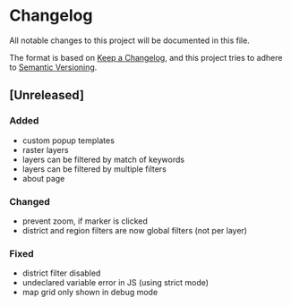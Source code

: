 # Changelog
All notable changes to this project will be documented in this file.

The format is based on [Keep a Changelog](https://keepachangelog.com/en/1.0.0/),
and this project tries to adhere to [Semantic Versioning](https://semver.org/spec/v2.0.0.html).

## [Unreleased]
### Added
- custom popup templates
- raster layers
- layers can be filtered by match of keywords
- layers can be filtered by multiple filters
- about page

### Changed
- prevent zoom, if marker is clicked
- district and region filters are now global filters (not per layer)

### Fixed 
- district filter disabled
- undeclared variable error in JS (using strict mode)
- map grid only shown in debug mode
